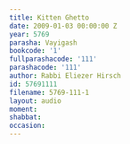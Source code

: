 ```yaml
---
title: Kitten Ghetto
date: 2009-01-03 00:00:00 Z
year: 5769
parasha: Vayigash
bookcode: '1'
fullparashacode: '111'
parashacode: '111'
author: Rabbi Eliezer Hirsch
id: 57691111
filename: 5769-111-1
layout: audio
moment: 
shabbat: 
occasion: 
---
```


